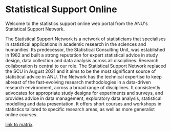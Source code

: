 # Statistical Support Online

Welcome to the statistics support online web portal from the ANU's Statistical Support Network. 

The Statistical Support Network is a network of statisticians that specialises in statistical applications in academic research in the sciences and humanities. Its predecessor, the Statistical Consulting Unit, was established in 1982 and built a strong reputation for expert statistical advice in study design, data collection and data analysis across all disciplines. Research collaboration is central to our role. The Statistical Support Network replaced the SCU in August 2021 and it aims to be the most significant source of statistical advice in ANU. The Network has the technical expertise to keep abreast of the fast-evolving research methodologies in a data-driven research environment, across a broad range of disciplines. It consistently advocates for appropriate study designs for experiments and surveys, and provides advice in data management, exploratory data analysis, statistical modelling and data presentation. It offers short courses and workshops in statistics tailored to specific research areas, as well as more generalist online courses.

[link to matrix](https://anustatsupportonline.github.io/anu-courses).

